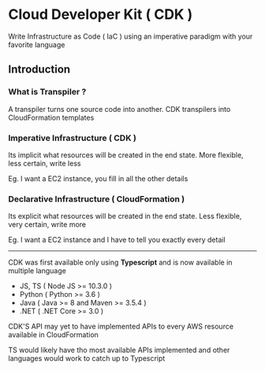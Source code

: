 # Cloud Developer Kit ( CDK )

Write Infrastructure as Code ( IaC ) using an
imperative paradigm with your favorite language

## Introduction

### What is Transpiler ?

A transpiler turns one source code into
another. CDK transpilers into CloudFormation
templates

### Imperative Infrastructure ( CDK )

Its implicit what resources will be created in
the end state. More flexible, less certain,
write less

Eg. I want a EC2 instance, you fill in all the
other details

### Declarative Infrastructure ( CloudFormation )

Its explicit what resources will be created in the
end state. Less flexible, very certain,
write more

Eg. I want a EC2 instance and I have to tell you
exactly every detail

---

CDK was first available only using **Typescript**
and is now available in multiple language

- JS, TS ( Node JS >= 10.3.0 )
- Python ( Python >= 3.6 )
- Java ( Java >= 8 and Maven >= 3.5.4 )
- .NET ( .NET Core >= 3.0 )

CDK'S API may yet to have implemented APIs to every
AWS resource available in CloudFormation

TS would likely have tho most available APIs
implemented and other languages would work to
catch up to Typescript

<style>
.text-red {
  color: red;
}
</style>

